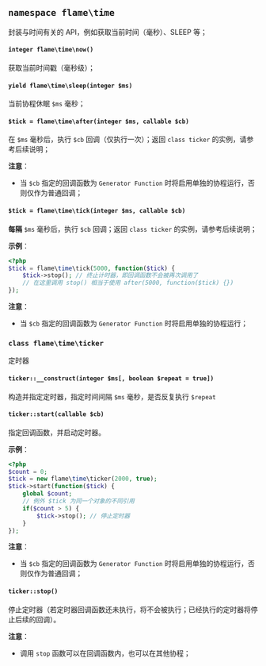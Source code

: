 
## `namespace flame\time`

封装与时间有关的 API，例如获取当前时间（毫秒）、SLEEP 等；

#### `integer flame\time\now()`
获取当前时间戳（毫秒级）；

#### `yield flame\time\sleep(integer $ms)`
当前协程休眠 `$ms` 毫秒；

#### `$tick = flame\time\after(integer $ms, callable $cb)`
在 `$ms` 毫秒后，执行 `$cb` 回调（仅执行一次）；返回 `class ticker` 的实例，请参考后续说明；

**注意**：
* 当 `$cb` 指定的回调函数为 `Generator Function` 时将启用单独的协程运行，否则仅作为普通回调；

#### `$tick = flame\time\tick(integer $ms, callable $cb)`
**每隔** `$ms` 毫秒后，执行 `$cb` 回调；返回 `class ticker` 的实例，请参考后续说明；

**示例**：
``` PHP
<?php
$tick = flame\time\tick(5000, function($tick) {
	$tick->stop(); // 终止计时器，即回调函数不会被再次调用了
	// 在这里调用 stop() 相当于使用 after(5000, function($tick) {})
});
```

**注意**：
* 当 `$cb` 指定的回调函数为 `Generator Function` 时将启用单独的协程运行；

### `class flame\time\ticker`
定时器

#### `ticker::__construct(integer $ms[, boolean $repeat = true])`
构造并指定定时器，指定时间间隔 `$ms` 毫秒，是否反复执行 `$repeat`

#### `ticker::start(callable $cb)`
指定回调函数，并启动定时器。

**示例**：
``` PHP
<?php
$count = 0;
$tick = new flame\time\ticker(2000, true);
$tick->start(function($tick) {
	global $count;
	// 例外 $tick 为同一个对象的不同引用
	if($count > 5) {
		$tick->stop(); // 停止定时器
	}
});
```

**注意**：
* 当 `$cb` 指定的回调函数为 `Generator Function` 时将启用单独的协程运行，否则仅作为普通回调；

#### `ticker::stop()`
停止定时器（若定时器回调函数还未执行，将不会被执行；已经执行的定时器将停止后续的回调）。

**注意**：
* 调用 `stop` 函数可以在回调函数内，也可以在其他协程；
